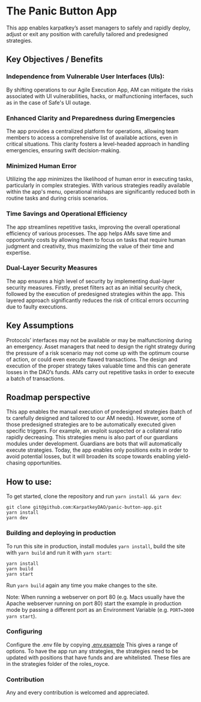 # The Panic Button App

This app enables karpatkey’s asset managers to safely and rapidly deploy, adjust or exit any position with carefully tailored and predesigned strategies.

## Key Objectives / Benefits

### Independence from Vulnerable User Interfaces (UIs):

By shifting operations to our Agile Execution App, AM can mitigate the risks associated with UI vulnerabilities, hacks, or malfunctioning interfaces, such as in the case of Safe's UI outage.

### Enhanced Clarity and Preparedness during Emergencies

The app provides a centralized platform for operations, allowing team members to access a comprehensive list of available actions, even in critical situations. This clarity fosters a level-headed approach in handling emergencies, ensuring swift decision-making.

### Minimized Human Error

Utilizing the app minimizes the likelihood of human error in executing tasks, particularly in complex strategies. With various strategies readily available within the app's menu, operational mishaps are significantly reduced both in routine tasks and during crisis scenarios.

### Time Savings and Operational Efficiency

The app streamlines repetitive tasks, improving the overall operational efficiency of various processes. The app helps AMs save time and opportunity costs by allowing them to focus on tasks that require human judgment and creativity, thus maximizing the value of their time and expertise.

### Dual-Layer Security Measures

The app ensures a high level of security by implementing dual-layer security measures. Firstly, preset filters act as an initial security check, followed by the execution of predesigned strategies within the app. This layered approach significantly reduces the risk of critical errors occurring due to faulty executions.

## Key Assumptions

Protocols’ interfaces may not be available or may be malfunctioning during an emergency.
Asset managers that need to design the right strategy during the pressure of a risk scenario may not come up with the optimum course of action, or could even execute flawed transactions.
The design and execution of the proper strategy takes valuable time and this can generate losses in the DAO’s funds.
AMs carry out repetitive tasks in order to execute a batch of transactions.

## Roadmap perspective

This app enables the manual execution of predesigned strategies (batch of tx carefully designed and tailored to our AM needs). However, some of those predesigned strategies are to be automatically executed given specific triggers. For example, an exploit suspected or a collateral ratio rapidly decreasing. This strategies menu is also part of our guardians modules under development. Guardians are bots that will automatically execute strategies.
Today, the app enables only positions exits in order to avoid potential losses, but it will broaden its scope towards enabling yield-chasing opportunities.

## How to use:

To get started, clone the repository and run `yarn install && yarn dev`:

    git clone git@github.com:KarpatkeyDAO/panic-button-app.git
    yarn install
    yarn dev

### Building and deploying in production

To run this site in production, install modules `yarn install`, build the site with `yarn build` and run it with `yarn start`:

    yarn install
    yarn build
    yarn start

Run `yarn build` again any time you make changes to the site.

Note: When running a webserver on port 80 (e.g. Macs usually have the Apache webserver running on port 80) start the example in production mode by passing a different port as an Environment Variable (e.g. `PORT=3000 yarn start`).

### Configuring

Configure the .env file by copying [.env.example](https://github.com/KarpatkeyDAO/panic-button-app/blob/develop/.env.example) This gives a range of options. To have the app run any strategies, the strategies need to be updated with positions that have funds and are whitelisted. These files are in the strategies folder of the roles_royce.

### Contribution

Any and every contribution is welcomed and appreciated.
